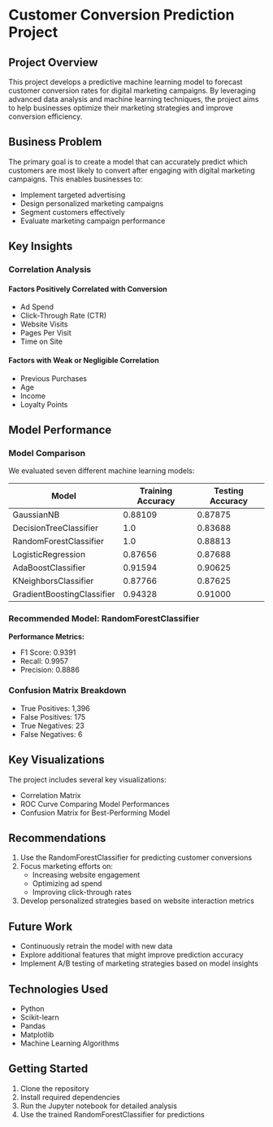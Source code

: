 # Customer Conversion Prediction Project

## Project Overview

This project develops a predictive machine learning model to forecast customer conversion rates for digital marketing campaigns. By leveraging advanced data analysis and machine learning techniques, the project aims to help businesses optimize their marketing strategies and improve conversion efficiency.

## Business Problem

The primary goal is to create a model that can accurately predict which customers are most likely to convert after engaging with digital marketing campaigns. This enables businesses to:

- Implement targeted advertising
- Design personalized marketing campaigns
- Segment customers effectively
- Evaluate marketing campaign performance

## Key Insights

### Correlation Analysis

#### Factors Positively Correlated with Conversion
- Ad Spend
- Click-Through Rate (CTR)
- Website Visits
- Pages Per Visit
- Time on Site

#### Factors with Weak or Negligible Correlation
- Previous Purchases
- Age
- Income
- Loyalty Points

## Model Performance

### Model Comparison

We evaluated seven different machine learning models:

| Model | Training Accuracy | Testing Accuracy |
|-------|-------------------|------------------|
| GaussianNB | 0.88109 | 0.87875 |
| DecisionTreeClassifier | 1.0 | 0.83688 |
| RandomForestClassifier | 1.0 | 0.88813 |
| LogisticRegression | 0.87656 | 0.87688 |
| AdaBoostClassifier | 0.91594 | 0.90625 |
| KNeighborsClassifier | 0.87766 | 0.87625 |
| GradientBoostingClassifier | 0.94328 | 0.91000 |

### Recommended Model: RandomForestClassifier

**Performance Metrics:**
- F1 Score: 0.9391
- Recall: 0.9957
- Precision: 0.8886

### Confusion Matrix Breakdown
- True Positives: 1,396
- False Positives: 175
- True Negatives: 23
- False Negatives: 6

## Key Visualizations

The project includes several key visualizations:
- Correlation Matrix
- ROC Curve Comparing Model Performances
- Confusion Matrix for Best-Performing Model

## Recommendations

1. Use the RandomForestClassifier for predicting customer conversions
2. Focus marketing efforts on:
   - Increasing website engagement
   - Optimizing ad spend
   - Improving click-through rates
3. Develop personalized strategies based on website interaction metrics

## Future Work

- Continuously retrain the model with new data
- Explore additional features that might improve prediction accuracy
- Implement A/B testing of marketing strategies based on model insights

## Technologies Used

- Python
- Scikit-learn
- Pandas
- Matplotlib
- Machine Learning Algorithms

## Getting Started

1. Clone the repository
2. Install required dependencies
3. Run the Jupyter notebook for detailed analysis
4. Use the trained RandomForestClassifier for predictions
